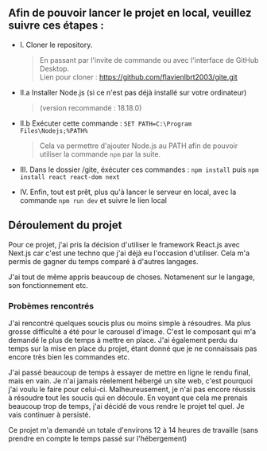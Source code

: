 ## Afin de pouvoir lancer le projet en local, veuillez suivre ces étapes :

- I. Cloner le repository.  
  > En passant par l'invite de commande ou avec l'interface de GitHub Desktop.  
  > Lien pour cloner : https://github.com/flavienlbrt2003/gite.git  

- II.a Installer Node.js (si ce n'est pas déjà installé sur votre ordinateur)  
  > (version recommandé : 18.18.0)  
     
- II.b Exécuter cette commande : `SET PATH=C:\Program Files\Nodejs;%PATH%`  
  > Cela va permettre d'ajouter Node.js au PATH afin de pouvoir utiliser la commande `npm` par la suite.  

- III. Dans le dossier /gite, éxécuter ces commandes : `npm install`  puis  `npm install react react-dom next`  

- IV. Enfin, tout est prêt, plus qu'à lancer le serveur en local, avec la commande `npm run dev` et suivre le lien local  


## Déroulement du projet

Pour ce projet, j'ai pris la décision d'utiliser le framework React.js avec Next.js car c'est une techno que j'ai déjà eu l'occasion d'utiliser. Cela m'a permis de gagner du temps comparé à d'autres langages.

J'ai tout de même appris beaucoup de choses. Notamenent sur le langage, son fonctionnement etc. 

### Probèmes rencontrés

J'ai rencontré quelques soucis plus ou moins simple à résoudres. Ma plus grosse difficulté a été pour le carousel d'image. C'est le composant qui m'a demandé le plus de temps à mettre en place. J'ai également perdu du temps sur la mise en place du projet, étant donné que je ne connaissais pas encore très bien les commandes etc.


J'ai passé beaucoup de temps à essayer de mettre en ligne le rendu final, mais en vain. Je n'ai jamais réelement hébergé un site web, c'est pourquoi j'ai voulu le faire pour celui-ci. Malheureusement, je n'ai pas encore réussis à résoudre tout les soucis qui en découle. En voyant que cela me prenais beaucoup trop de temps, j'ai décidé de vous rendre le projet tel quel. Je vais continuer à persisté.

Ce projet m'a demandé un totale d'environs 12 à 14 heures de travaille (sans prendre en compte le temps passé sur l'hébergement)
